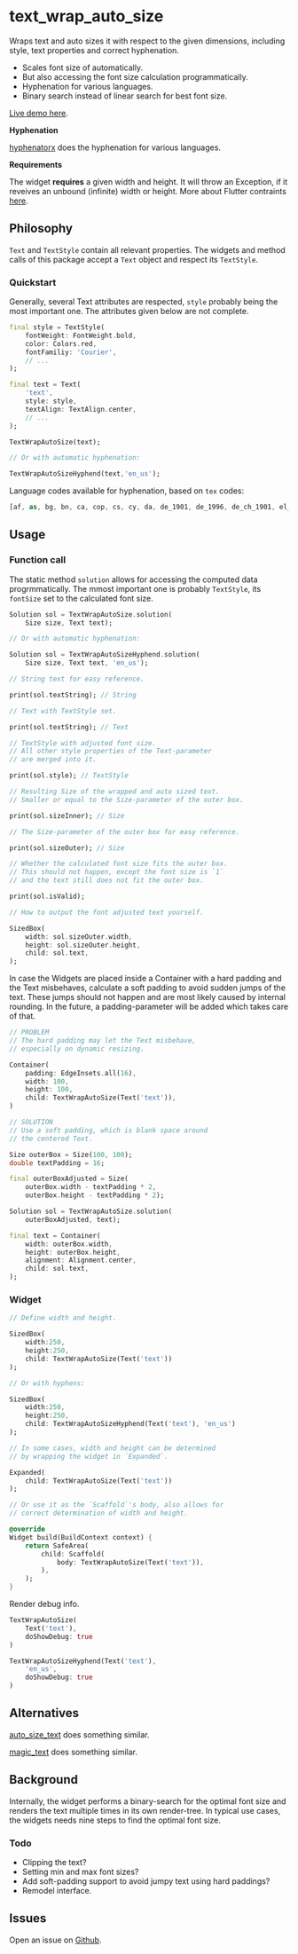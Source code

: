 # text_wrap_auto_size

Wraps text and auto sizes it with respect to the given dimensions, including style, text properties and correct hyphenation.

* Scales font size of automatically.
* But also accessing the font size calculation programmatically.
* Hyphenation for various languages.
* Binary search instead of linear search for best font size.

[Live demo here](https://xerik.github.io/text_wrap_auto_size/).

**Hyphenation**

[hyphenatorx](https://pub.dev/packages/hyphenatorx) does the hyphenation for various languages.

**Requirements**

The widget **requires** a given width and height. It will throw an Exception, if it reveives an unbound (infinite) width or height. More about Flutter contraints [here](https://docs.flutter.dev/ui/layout/constraints).

## Philosophy

`Text` and `TextStyle` contain all relevant properties. The widgets and method calls of this package accept a `Text` object and respect its `TextStyle`. 

### Quickstart

Generally, several Text attributes are respected, `style` probably being the most important one. The attributes given below are not complete.

```dart
final style = TextStyle(
    fontWeight: FontWeight.bold, 
    color: Colors.red,
    fontFamiliy: 'Courier',  
    // ...
);

final text = Text(
    'text',
    style: style,
    textAlign: TextAlign.center,
    // ...
);

TextWrapAutoSize(text);

// Or with automatic hyphenation:

TextWrapAutoSizeHyphend(text,'en_us');
```

Language codes available for hyphenation, based on `tex` codes: 

```dart
[af, as, bg, bn, ca, cop, cs, cy, da, de_1901, de_1996, de_ch_1901, el_monoton, el_polyton, en_gb, en_us, eo, es, et, eu, fi, fr, fur, ga, gl, grc, gu, hi, hr, hsb, hu, hy, ia, id, is, it, ka, kmr, kn, la_x_classic, la, lt, lv, ml, mn_cyrl_x_lmc, mn_cyrl, mr, mul_ethi, nb, nl, nn, or, pa, pl, pms, pt, rm, ro, ru, sa, sh_cyrl, sk, sl, sv, ta, te, th, tk, tr, uk, zh_latn_pinyin]
```

## Usage

### Function call

The static method `solution` allows for accessing the computed data progrmmatically. The mmost important one is probably `TextStyle`, its `fontSize` set to the calculated font size. 

```dart
Solution sol = TextWrapAutoSize.solution(
    Size size, Text text);

// Or with automatic hyphenation:

Solution sol = TextWrapAutoSizeHyphend.solution(
    Size size, Text text, 'en_us');

// String text for easy reference.

print(sol.textString); // String 

// Text with TextStyle set.

print(sol.textString); // Text 

// TextStyle with adjusted font size.  
// All other style properties of the Text-parameter 
// are merged into it.

print(sol.style); // TextStyle 

// Resulting Size of the wrapped and auto sized text.
// Smaller or equal to the Size-parameter of the outer box.

print(sol.sizeInner); // Size

// The Size-parameter of the outer box for easy reference.

print(sol.sizeOuter); // Size

// Whether the calculated font size fits the outer box.
// This should not happen, except the font size is `1` 
// and the text still does not fit the outer box.

print(sol.isValid);

// How to output the font adjusted text yourself.

SizedBox(
    width: sol.sizeOuter.width,
    height: sol.sizeOuter.height,
    child: sol.text,
);
```

In case the Widgets are placed inside a Container with a hard padding and the Text misbehaves, calculate a soft padding to avoid sudden jumps of the text. These jumps should not happen and are most likely caused by internal rounding. In the future, a padding-parameter will be added which takes care of that.

```dart
// PROBLEM
// The hard padding may let the Text misbehave,
// especially on dynamic resizing.

Container(
    padding: EdgeInsets.all(16),
    width: 100,
    height: 100,
    child: TextWrapAutoSize(Text('text')),
)

// SOLUTION
// Use a soft padding, which is blank space around
// the centered Text.

Size outerBox = Size(100, 100);
double textPadding = 16;

final outerBoxAdjusted = Size(
    outerBox.width - textPadding * 2,
    outerBox.height - textPadding * 2);

Solution sol = TextWrapAutoSize.solution(
    outerBoxAdjusted, text);

final text = Container(
    width: outerBox.width,
    height: outerBox.height,
    alignment: Alignment.center,
    child: sol.text,
);
```

### Widget

```dart
// Define width and height.

SizedBox(
    width:250,
    height:250,
    child: TextWrapAutoSize(Text('text'))
);

// Or with hyphens:

SizedBox(
    width:250,
    height:250,
    child: TextWrapAutoSizeHyphend(Text('text'), 'en_us')
);

// In some cases, width and height can be determined 
// by wrapping the widget in `Expanded`.

Expanded(
    child: TextWrapAutoSize(Text('text'))
);

// Or use it as the `Scaffold`'s body, also allows for 
// correct determination of width and height.

@override
Widget build(BuildContext context) {
    return SafeArea(
        child: Scaffold(
            body: TextWrapAutoSize(Text('text')),
        ),
    );
}
```

Render debug info.

```dart 
TextWrapAutoSize(
    Text('text'), 
    doShowDebug: true
)

TextWrapAutoSizeHyphend(Text('text'), 
    'en_us', 
    doShowDebug: true
)
```

## Alternatives

[auto_size_text](https://pub.dev/packages/auto_size_text) does something similar.

[magic_text](https://pub.dev/packages/magic_text) does something similar.

## Background 

Internally, the widget performs a binary-search for the optimal font size and renders the text multiple times in its own render-tree. In typical use cases, the widgets needs nine steps to find the optimal font size.

### Todo

* Clipping the text?
* Setting min and max font sizes?
* Add soft-padding support to avoid jumpy text using hard paddings?
* Remodel interface.

## Issues

Open an issue on [Github](https://github.com/xErik/text_wrap_auto_size/issues).